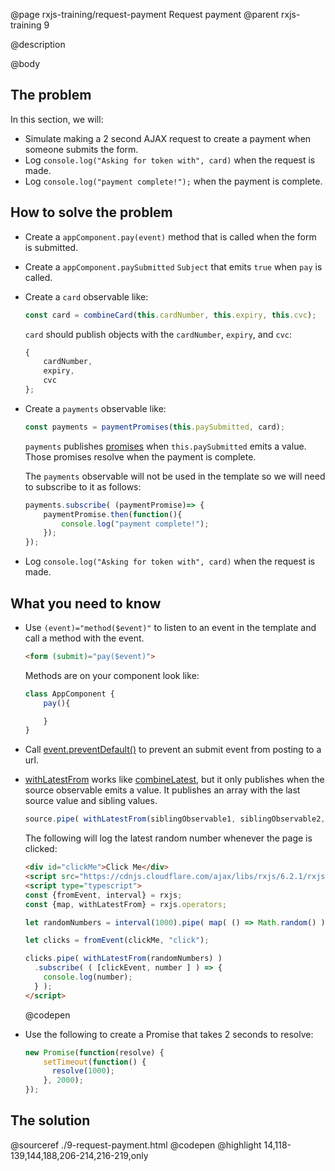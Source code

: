 @page rxjs-training/request-payment Request payment
@parent rxjs-training 9

@description

@body

## The problem

In this section, we will:

- Simulate making a 2 second AJAX request to create a payment when someone submits the form.  
- Log `console.log("Asking for token with", card)` when the request is made.
- Log `console.log("payment complete!");` when the payment is complete.


## How to solve the problem

- Create a `appComponent.pay(event)` method that is called when the form is submitted.
- Create a `appComponent.paySubmitted` `Subject` that emits `true` when
  `pay` is called.
- Create a `card` observable like:
  ```js
  const card = combineCard(this.cardNumber, this.expiry, this.cvc);
  ```
  `card` should publish objects with the `cardNumber`, `expiry`, and `cvc`:
  ```js
  {
      cardNumber,
      expiry,
      cvc
  };
  ```
- Create a `payments` observable like:
  ```js
  const payments = paymentPromises(this.paySubmitted, card);
  ```
  `payments` publishes [promises](https://developer.mozilla.org/en-US/docs/Web/JavaScript/Reference/Global_Objects/Promise) when `this.paySubmitted` emits a value. Those
  promises resolve when the payment is complete.

  The `payments` observable
  will not be used in the template so we will need to
  subscribe to it as follows:
  ```js
  payments.subscribe( (paymentPromise)=> {
      paymentPromise.then(function(){
          console.log("payment complete!");
      });
  });
  ```
- Log `console.log("Asking for token with", card)` when
  the request is made.

## What you need to know

- Use `(event)="method($event)"` to listen to an event in the
  template and call a method with the event.
  ```html
  <form (submit)="pay($event)">
  ```
  Methods are on your component look like:
  ```typescript
  class AppComponent {
      pay(){

      }
  }
  ```
- Call [event.preventDefault()](https://developer.mozilla.org/en-US/docs/Web/API/Event/preventDefault) to prevent an submit event from posting
  to a url.

- [withLatestFrom](https://rxjs-dev.firebaseapp.com/api/operators/withLatestFrom) works like
  [combineLatest](https://rxjs-dev.firebaseapp.com/api/index/function/combineLatest), but it
  only publishes when the source observable emits a value. It publishes an array
  with the last source value and sibling values.

  ```js
  source.pipe( withLatestFrom(siblingObservable1, siblingObservable2, ...) )
  ```

  The following will log the latest random number whenever
  the page is clicked:

  ```html
  <div id="clickMe">Click Me</div>
  <script src="https://cdnjs.cloudflare.com/ajax/libs/rxjs/6.2.1/rxjs.umd.js"></script>
  <script type="typescript">
  const {fromEvent, interval} = rxjs;
  const {map, withLatestFrom} = rxjs.operators;

  let randomNumbers = interval(1000).pipe( map( () => Math.random() ) );

  let clicks = fromEvent(clickMe, "click");

  clicks.pipe( withLatestFrom(randomNumbers) )
    .subscribe( ( [clickEvent, number ] ) => {
      console.log(number);
    } );
  </script>
  ```
  @codepen

- Use the following to create a Promise that takes 2 seconds to resolve:
  ```js
  new Promise(function(resolve) {
      setTimeout(function() {
        resolve(1000);
      }, 2000);
  });
  ```

## The solution

@sourceref ./9-request-payment.html
@codepen
@highlight 14,118-139,144,188,206-214,216-219,only
